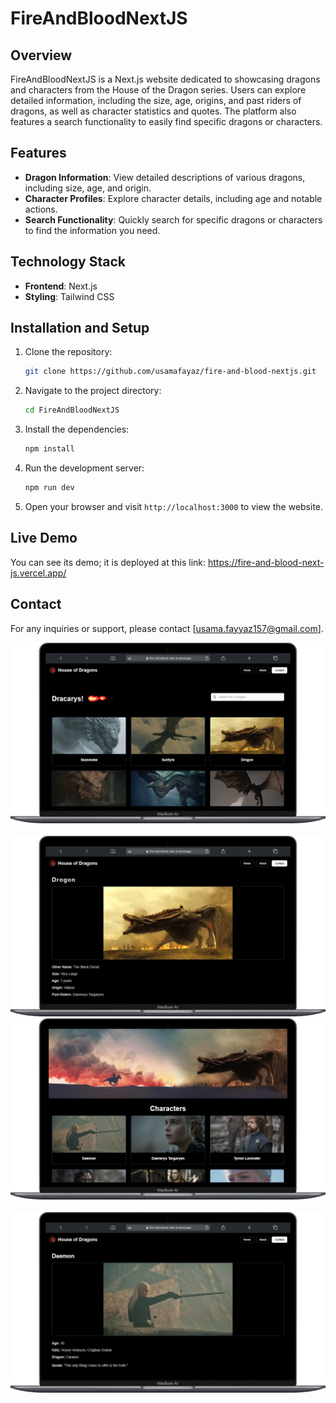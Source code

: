 # FireAndBloodNextJS

## Overview

FireAndBloodNextJS is a Next.js website dedicated to showcasing dragons and characters from the House of the Dragon series. Users can explore detailed information, including the size, age, origins, and past riders of dragons, as well as character statistics and quotes. The platform also features a search functionality to easily find specific dragons or characters.

## Features

- **Dragon Information**: View detailed descriptions of various dragons, including size, age, and origin.
- **Character Profiles**: Explore character details, including age and notable actions.
- **Search Functionality**: Quickly search for specific dragons or characters to find the information you need.

## Technology Stack

- **Frontend**: Next.js
- **Styling**: Tailwind CSS

## Installation and Setup

1. Clone the repository:

   ```bash
   git clone https://github.com/usamafayaz/fire-and-blood-nextjs.git
   ```

2. Navigate to the project directory:

   ```bash
   cd FireAndBloodNextJS
   ```

3. Install the dependencies:

   ```bash
   npm install
   ```

4. Run the development server:

   ```bash
   npm run dev
   ```

5. Open your browser and visit `http://localhost:3000` to view the website.

## Live Demo

You can see its demo; it is deployed at this link:
https://fire-and-blood-next-js.vercel.app/

## Contact

For any inquiries or support, please contact [usama.fayyaz157@gmail.com].

![Alt text](./screenshots/1.png)
<br>  
![Alt text](./screenshots/2.png)
<br>
![Alt text](./screenshots/3.png)
<br>  
![Alt text](./screenshots/4.png)
